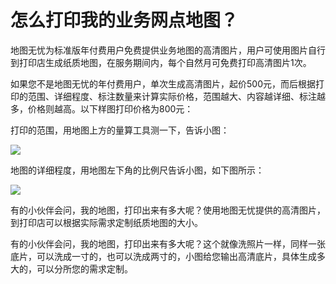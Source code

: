 # 怎么打印我的业务网点地图？

地图无忧为标准版年付费用户免费提供业务地图的高清图片，用户可使用图片自行到打印店生成纸质地图，在服务期间内，每个自然月可免费打印高清图片1次。

如果您不是地图无忧的年付费用户，单次生成高清图片，起价500元，而后根据打印的范围、详细程度、标注数量来计算实际价格，范围越大、内容越详细、标注越多，价格则越高。以下样图打印价格为800元：


打印的范围，用地图上方的量算工具测一下，告诉小图：

![](http://pic.dituwuyou.com/map%2Fpicture%2F2015-10-24_10-34-48.jpg)

地图的详细程度，用地图左下角的比例尺告诉小图，如下图所示：

![](http://pic.dituwuyou.com/map%2Fpicture%2F2015-10-24_10-02-26.jpg)

有的小伙伴会问，我的地图，打印出来有多大呢？使用地图无忧提供的高清图片，到打印店可以根据实际需求定制纸质地图的大小。


有的小伙伴会问，我的地图，打印出来有多大呢？这个就像洗照片一样，同样一张底片，可以洗成一寸的，也可以洗成两寸的，小图给您输出高清底片，具体生成多大的，可以分所您的需求定制。